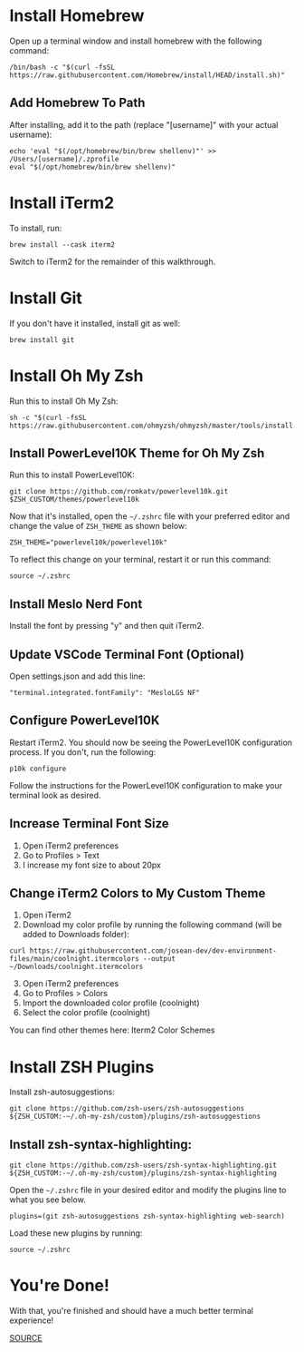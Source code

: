 # Install Homebrew
Open up a terminal window and install homebrew with the following command:
```
/bin/bash -c "$(curl -fsSL https://raw.githubusercontent.com/Homebrew/install/HEAD/install.sh)"
```

## Add Homebrew To Path
After installing, add it to the path (replace "[username]" with your actual username):
```
echo 'eval "$(/opt/homebrew/bin/brew shellenv)"' >> /Users/[username]/.zprofile
eval "$(/opt/homebrew/bin/brew shellenv)"
```

# Install iTerm2
To install, run:
```
brew install --cask iterm2
```
Switch to iTerm2 for the remainder of this walkthrough.

# Install Git
If you don't have it installed, install git as well:
```
brew install git
```

# Install Oh My Zsh
Run this to install Oh My Zsh:
```
sh -c "$(curl -fsSL https://raw.githubusercontent.com/ohmyzsh/ohmyzsh/master/tools/install.sh)"
```
## Install PowerLevel10K Theme for Oh My Zsh
Run this to install PowerLevel10K:
```
git clone https://github.com/romkatv/powerlevel10k.git $ZSH_CUSTOM/themes/powerlevel10k
```
Now that it's installed, open the `~/.zshrc` file with your preferred editor and change the value of `ZSH_THEME` as shown below:
```
ZSH_THEME="powerlevel10k/powerlevel10k"
```
To reflect this change on your terminal, restart it or run this command:
```
source ~/.zshrc
```

## Install Meslo Nerd Font
Install the font by pressing "y" and then quit iTerm2.

## Update VSCode Terminal Font (Optional)
Open settings.json and add this line:
```
"terminal.integrated.fontFamily": "MesloLGS NF"
```
## Configure PowerLevel10K
Restart iTerm2. You should now be seeing the PowerLevel10K configuration process. If you don't, run the following:
```
p10k configure
```
Follow the instructions for the PowerLevel10K configuration to make your terminal look as desired.

## Increase Terminal Font Size
1. Open iTerm2 preferences
2. Go to Profiles > Text
3. I increase my font size to about 20px

## Change iTerm2 Colors to My Custom Theme
1. Open iTerm2
2. Download my color profile by running the following command (will be added to Downloads folder):
```
curl https://raw.githubusercontent.com/josean-dev/dev-environment-files/main/coolnight.itermcolors --output ~/Downloads/coolnight.itermcolors
```
3. Open iTerm2 preferences
4. Go to Profiles > Colors
5. Import the downloaded color profile (coolnight)
6. Select the color profile (coolnight)

You can find other themes here: Iterm2 Color Schemes

# Install ZSH Plugins
Install zsh-autosuggestions:
```
git clone https://github.com/zsh-users/zsh-autosuggestions ${ZSH_CUSTOM:-~/.oh-my-zsh/custom}/plugins/zsh-autosuggestions
```
## Install zsh-syntax-highlighting:
```
git clone https://github.com/zsh-users/zsh-syntax-highlighting.git ${ZSH_CUSTOM:-~/.oh-my-zsh/custom}/plugins/zsh-syntax-highlighting
```
Open the `~/.zshrc` file in your desired editor and modify the plugins line to what you see below.
```
plugins=(git zsh-autosuggestions zsh-syntax-highlighting web-search)
```
Load these new plugins by running:
```
source ~/.zshrc
```

# You're Done!
With that, you're finished and should have a much better terminal experience!

[SOURCE](https://www.josean.com/posts/terminal-setup)
